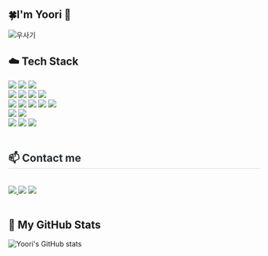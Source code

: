 ## 🍀I'm Yoori 🐰

![우사기](https://velog.velcdn.com/images/yoorrll/post/c8b7f9ae-77fb-40cf-8f1e-21ec71b8decc/image.gif)
<br />

## ☁️ Tech Stack
<div align= "left">
    <div style="margin: ; text-align: left;" "text-align: left;">
        <img src="https://img.shields.io/badge/HTML5-E34F26?style=for-the-badge&logo=HTML5&logoColor=white">
        <img src="https://img.shields.io/badge/CSS3-1572B6?style=for-the-badge&logo=CSS3&logoColor=white">
        <img src="https://img.shields.io/badge/Javascript-F7DF1E?style=for-the-badge&logo=Javascript&logoColor=white">
        <br />
        <img src="https://img.shields.io/badge/React-61DAFB?style=for-the-badge&logo=React&logoColor=white">
        <img src="https://img.shields.io/badge/ReactNative-61DAFB?style=for-the-badge&logo=React&logoColor=white">
        <img src="https://img.shields.io/badge/StyledComponents-DB7093?style=for-the-badge&logo=StyledComponents&logoColor=white">
        <img src="https://img.shields.io/badge/TailwindCSS-38BDF8?style=for-the-badge&logo=tailwindcss&logoColor=white">
        <br />
        <img src="https://img.shields.io/badge/Node.js-339933?style=for-the-badge&logo=Node.js&logoColor=white">
        <img src="https://img.shields.io/badge/Express-000000?style=for-the-badge&logo=Express&logoColor=white">
        <img src="https://img.shields.io/badge/Prisma-2D3748?style=for-the-badge&logo=Prisma&logoColor=white">
        <img src="https://img.shields.io/badge/PostgreSQL-316192?style=for-the-badge&logo=postgresql&logoColor=white">
        <img src="https://img.shields.io/badge/MongoDB-47A248?style=for-the-badge&logo=MongoDB&logoColor=white">
        <br />
        <img src="https://img.shields.io/badge/Netlify-00C7B7?style=for-the-badge&logo=Netlify&logoColor=white">
        <img src="https://img.shields.io/badge/Expo-000020?style=for-the-badge&logo=Expo&logoColor=white">
        <br />
        <img src="https://img.shields.io/badge/Git-F05032?style=for-the-badge&logo=Git&logoColor=white">
        <img src="https://img.shields.io/badge/Github-181717?style=for-the-badge&logo=Github&logoColor=white">
        <img src="https://img.shields.io/badge/Figma-F24E1E?style=for-the-badge&logo=Figma&logoColor=white">
    </div>
</div>
<br />
<div style="text-align: left;">
    <h2 style="border-bottom: 1px solid #d8dee4; color: #282d33;"> 📫 Contact me </h2>
        </br>
        <a href="https://discord.com/users/yoorrll">
          <img src="https://img.shields.io/badge/Discord-5865F2?style=for-the-badge&logo=Discord&logoColor=white">
        </a>
        <img src="https://img.shields.io/badge/Notion-000000?style=for-the-badge&logo=Notion&logoColor=white">
        <a href="mailto:lyl000122@gmail.com">
          <img src="https://img.shields.io/badge/Email-D14836?style=for-the-badge&logo=gmail&logoColor=white">
        </a>
</div>
<br />

## 🫧 My GitHub Stats
![Yoori's GitHub stats](https://github-readme-stats.vercel.app/api?username=yoorrll&show_icons=true&title_color=61DAFB&icon_color=61DAFB&text_color=5a5a5a&bg_color=FFF1A2)

